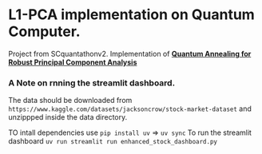 # L1-PCA implementation on Quantum Computer.
Project from SCquantathonv2.
Implementation of **[Quantum Annealing for Robust Principal Component Analysis](https://arxiv.org/pdf/2501.10431)**

### A Note on rnning the streamlit dashboard.
The data should be downloaded from `https://www.kaggle.com/datasets/jacksoncrow/stock-market-dataset` and unzippped inside the data directory.

TO intall dependencies use `pip install uv` => `uv sync` 
To run the streamlit dashboard `uv run streamlit run enhanced_stock_dashboard.py`




